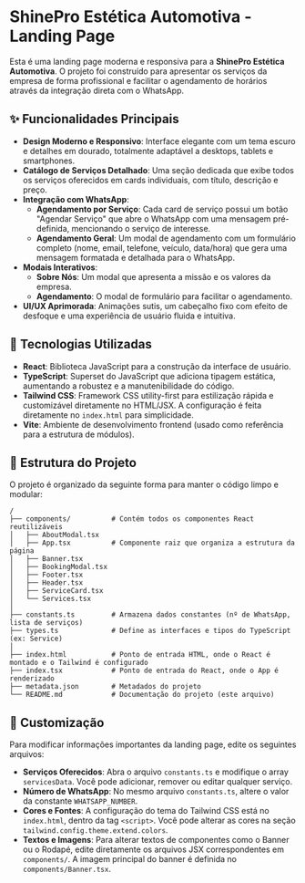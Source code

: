 
# ShinePro Estética Automotiva - Landing Page

Esta é uma landing page moderna e responsiva para a **ShinePro Estética Automotiva**. O projeto foi construído para apresentar os serviços da empresa de forma profissional e facilitar o agendamento de horários através da integração direta com o WhatsApp.

## ✨ Funcionalidades Principais

- **Design Moderno e Responsivo**: Interface elegante com um tema escuro e detalhes em dourado, totalmente adaptável a desktops, tablets e smartphones.
- **Catálogo de Serviços Detalhado**: Uma seção dedicada que exibe todos os serviços oferecidos em cards individuais, com título, descrição e preço.
- **Integração com WhatsApp**:
  - **Agendamento por Serviço**: Cada card de serviço possui um botão "Agendar Serviço" que abre o WhatsApp com uma mensagem pré-definida, mencionando o serviço de interesse.
  - **Agendamento Geral**: Um modal de agendamento com um formulário completo (nome, email, telefone, veículo, data/hora) que gera uma mensagem formatada e detalhada para o WhatsApp.
- **Modais Interativos**:
  - **Sobre Nós**: Um modal que apresenta a missão e os valores da empresa.
  - **Agendamento**: O modal de formulário para facilitar o agendamento.
- **UI/UX Aprimorada**: Animações sutis, um cabeçalho fixo com efeito de desfoque e uma experiência de usuário fluida e intuitiva.

## 🚀 Tecnologias Utilizadas

- **React**: Biblioteca JavaScript para a construção da interface de usuário.
- **TypeScript**: Superset do JavaScript que adiciona tipagem estática, aumentando a robustez e a manutenibilidade do código.
- **Tailwind CSS**: Framework CSS utility-first para estilização rápida e customizável diretamente no HTML/JSX. A configuração é feita diretamente no `index.html` para simplicidade.
- **Vite**: Ambiente de desenvolvimento frontend (usado como referência para a estrutura de módulos).

## 📂 Estrutura do Projeto

O projeto é organizado da seguinte forma para manter o código limpo e modular:

```
/
├── components/          # Contém todos os componentes React reutilizáveis
│   ├── AboutModal.tsx
│   ├── App.tsx          # Componente raiz que organiza a estrutura da página
│   ├── Banner.tsx
│   ├── BookingModal.tsx
│   ├── Footer.tsx
│   ├── Header.tsx
│   ├── ServiceCard.tsx
│   └── Services.tsx
│
├── constants.ts         # Armazena dados constantes (nº de WhatsApp, lista de serviços)
├── types.ts             # Define as interfaces e tipos do TypeScript (ex: Service)
│
├── index.html           # Ponto de entrada HTML, onde o React é montado e o Tailwind é configurado
├── index.tsx            # Ponto de entrada do React, onde o App é renderizado
├── metadata.json        # Metadados do projeto
└── README.md            # Documentação do projeto (este arquivo)
```

## 🎨 Customização

Para modificar informações importantes da landing page, edite os seguintes arquivos:

- **Serviços Oferecidos**: Abra o arquivo `constants.ts` e modifique o array `servicesData`. Você pode adicionar, remover ou editar qualquer serviço.
- **Número de WhatsApp**: No mesmo arquivo `constants.ts`, altere o valor da constante `WHATSAPP_NUMBER`.
- **Cores e Fontes**: A configuração do tema do Tailwind CSS está no `index.html`, dentro da tag `<script>`. Você pode alterar as cores na seção `tailwind.config.theme.extend.colors`.
- **Textos e Imagens**: Para alterar textos de componentes como o Banner ou o Rodapé, edite diretamente os arquivos JSX correspondentes em `components/`. A imagem principal do banner é definida no `components/Banner.tsx`.
